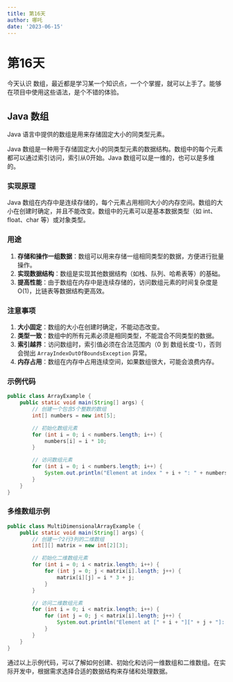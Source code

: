 ```yaml
---
title: 第16天
author: 哪吒
date: '2023-06-15'
---
```


# 第16天

今天认识 数组，最近都是学习某一个知识点，一个个掌握，就可以上手了。能够在项目中使用这些语法，是个不错的体验。

## Java 数组

Java 语言中提供的数组是用来存储固定大小的同类型元素。

Java 数组是一种用于存储固定大小的同类型元素的数据结构。数组中的每个元素都可以通过索引访问，索引从0开始。Java 数组可以是一维的，也可以是多维的。

### 实现原理

Java 数组在内存中是连续存储的，每个元素占用相同大小的内存空间。数组的大小在创建时确定，并且不能改变。数组中的元素可以是基本数据类型（如 int、float、char 等）或对象类型。

### 用途

1. **存储和操作一组数据**：数组可以用来存储一组相同类型的数据，方便进行批量操作。
2. **实现数据结构**：数组是实现其他数据结构（如栈、队列、哈希表等）的基础。
3. **提高性能**：由于数组在内存中是连续存储的，访问数组元素的时间复杂度是 O(1)，比链表等数据结构更高效。

### 注意事项

1. **大小固定**：数组的大小在创建时确定，不能动态改变。
2. **类型一致**：数组中的所有元素必须是相同类型，不能混合不同类型的数据。
3. **索引越界**：访问数组时，索引值必须在合法范围内（0 到 数组长度-1），否则会抛出 `ArrayIndexOutOfBoundsException` 异常。
4. **内存占用**：数组在内存中占用连续空间，如果数组很大，可能会浪费内存。

### 示例代码

```java
public class ArrayExample {
    public static void main(String[] args) {
        // 创建一个包含5个整数的数组
        int[] numbers = new int[5];

        // 初始化数组元素
        for (int i = 0; i < numbers.length; i++) {
            numbers[i] = i * 10;
        }

        // 访问数组元素
        for (int i = 0; i < numbers.length; i++) {
            System.out.println("Element at index " + i + ": " + numbers[i]);
        }
    }
}

```

### 多维数组示例

```java
public class MultiDimensionalArrayExample {
    public static void main(String[] args) {
        // 创建一个2行3列的二维数组
        int[][] matrix = new int[2][3];

        // 初始化二维数组元素
        for (int i = 0; i < matrix.length; i++) {
            for (int j = 0; j < matrix[i].length; j++) {
                matrix[i][j] = i * 3 + j;
            }
        }

        // 访问二维数组元素
        for (int i = 0; i < matrix.length; i++) {
            for (int j = 0; j < matrix[i].length; j++) {
                System.out.println("Element at [" + i + "][" + j + "]: " + matrix[i][j]);
            }
        }
    }
}

```

通过以上示例代码，可以了解如何创建、初始化和访问一维数组和二维数组。在实际开发中，根据需求选择合适的数据结构来存储和处理数据。




